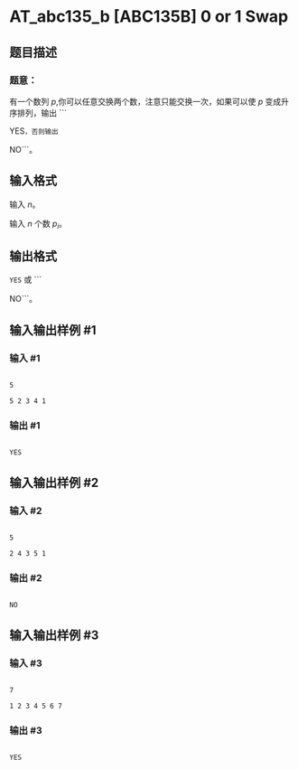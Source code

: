 # AT_abc135_b [ABC135B] 0 or 1 Swap

## 题目描述

### 题意：

有一个数列 $p$,你可以任意交换两个数，注意只能交换一次，如果可以使 $p$ 变成升序排列，输出 ```
YES```，否则输出 ```
NO```。

## 输入格式

输入 $n$。

输入 $n$ 个数 $p_i$。

## 输出格式

```YES``` 或 ```
NO```。

## 输入输出样例 #1

### 输入 #1

```
5
5 2 3 4 1
```

### 输出 #1

```
YES
```

## 输入输出样例 #2

### 输入 #2

```
5
2 4 3 5 1
```

### 输出 #2

```
NO
```

## 输入输出样例 #3

### 输入 #3

```
7
1 2 3 4 5 6 7
```

### 输出 #3

```
YES
```